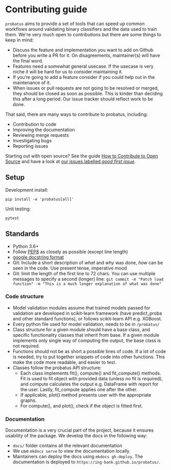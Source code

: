 # Contributing guide

`probatus` aims to provide a set of tools that can speed up common workflows around validating binary classifiers and the data used to train them.
We're very much open to contributions but there are some things to keep in mind:

- Discuss the feature and implementation you want to add on Github before you write a PR for it. On disagreements, maintainer(s) will have the final word.
- Features need a somewhat general usecase. If the usecase is very niche it will be hard for us to consider maintaining it.
- If you’re going to add a feature consider if you could help out in the maintenance of it.
- When issues or pull requests are not going to be resolved or merged, they should be closed as soon as possible. This is kinder than deciding this after a long period. Our issue tracker should reflect work to be done.

That said, there are many ways to contribute to probatus, including:

- Contribution to code
- Improving the documentation
- Reviewing merge requests
- Investigating bugs
- Reporting issues

Starting out with open source? See the guide [How to Contribute to Open Source](https://opensource.guide/how-to-contribute/) and have a look at [our issues labelled *good first issue*](https://github.com/ing-bank/probatus/issues?q=is%3Aissue+is%3Aopen+label%3A%22good+first+issue%22).

## Setup

Development install:

```shell
pip install -e 'probatus[all]'
```

Unit testing:

```shell
pytest
```

## Standards

- Python 3.6+
- Follow [PEP8](http://pep8.org/) as closely as possible (except line length)
- [google docstring format](https://sphinxcontrib-napoleon.readthedocs.io/en/latest/)
- Git: Include a short description of *what* and *why* was done, *how* can be seen in the code. Use present tense, imperative mood
- Git: limit the length of the first line to 72 chars. You can use multiple messages to specify a second (longer) line: `git commit -m "Patch load function" -m "This is a much longer explanation of what was done"`


### Code structure

* Model validation modules assume that trained models passed for validation are developed in scikit-learn framework (have predict_proba and other standard functions), or follows scikit-learn API e.g. XGBoost.
* Every python file used for model validation, needs to be in `/probatus/`
* Class structure for a given module should have a base class, and specific functionality classes that inherit from base. If a given module implements only single way of computing the output, the base class is not required. 
* Functions should not be as short a possible lines of code. If a lot of code is needed, try to put together snippets of code into 
other functions. This make the code more readable, and easier to test.
* Classes follow the probatus API structure:
    * Each class implements fit(), compute() and fit_compute() methods. Fit is used to fit object with provided data (unless no fit is required), and compute calculates the output e.g. DataFrame with report for the user. Lastly, fit_compute applies one after the other.
    * If applicable, plot() method presents user with the appropriate graphs.
    * For compute(), and plot(), check if the object is fitted first.
        

### Documentation

Documentation is a very crucial part of the project, because it ensures usability of the package. We develop the docs in the following way:

* `docs/` folder contains all the relevant documentation
* We use `mkdocs serve` to view the documentation locally.
* Maintainers can deploy the docs using `mkdocs gh-deploy`. The documentation is deployed to `https://ing-bank.github.io/probatus/`.
